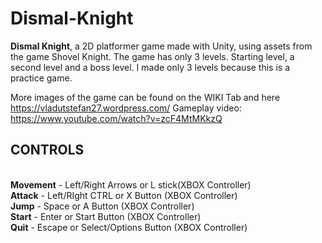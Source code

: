 # Dismal-Knight
**Dismal Knight**, a 2D platformer game made with Unity, using assets from the game Shovel Knight.
The game has only 3 levels. Starting level, a second level and a boss level. I made only 3 levels because this is a practice game.

More images of the game can be found on the WIKI Tab and here https://vladutstefan27.wordpress.com/
Gameplay video: https://www.youtube.com/watch?v=zcF4MtMKkzQ

## CONTROLS
<br>**Movement** - Left/Right Arrows or L stick(XBOX Controller)
<br>**Attack** - Left/RIght CTRL or X Button (XBOX Controller)
<br>**Jump** - Space or A Button (XBOX Controller)
<br>**Start** - Enter or Start Button (XBOX Controller)
<br>**Quit** - Escape or Select/Options Button (XBOX Controller)
